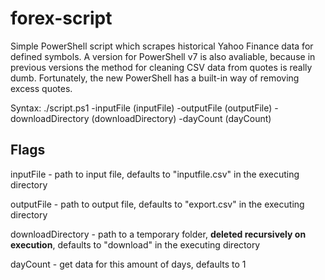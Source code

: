 # forex-script
Simple PowerShell script which scrapes historical Yahoo Finance data for defined symbols. A version for PowerShell v7 is also avaliable, because in previous versions the method for cleaning CSV data from quotes is really dumb. Fortunately, the new PowerShell has a built-in way of removing excess quotes.

Syntax: ./script.ps1 -inputFile (inputFile) -outputFile (outputFile) -downloadDirectory (downloadDirectory) -dayCount (dayCount)

## Flags
inputFile - path to input file, defaults to "inputfile.csv" in the executing directory

outputFile - path to output file, defaults to "export.csv" in the executing directory

downloadDirectory - path to a temporary folder, **deleted recursively on execution**, defaults to "download" in the executing directory

dayCount - get data for this amount of days, defaults to 1
